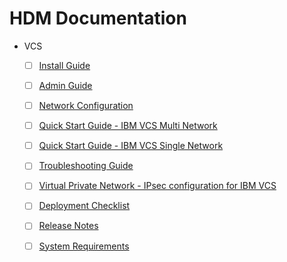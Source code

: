 # HDM Documentation

* VCS
  * [ ] [Install Guide](docs/vcd/install%20guide/Install%20Guide.md)
  * [ ] [Admin Guide](docs/vcs/Admin%20Guide/Admin%20Guide.md)
  * [ ] [Network Configuration](docs/vcs/Network%20Configuration%20Planning/Network%20Configuration.md)
  * [ ] [Quick Start Guide - IBM VCS Multi Network ](docs/vcs/Quick%20Start%20Guide%20-%20IBM%20VCS%20-%20Multi%20Network%20/Quick%20Start%20Guide%20-%20IBM%20VCS%20-%20Multi%20Network%20.md)
  * [ ] [Quick Start Guide - IBM VCS Single Network](docs/vcs/Quick%20Start%20Guide%20-%20IBM%20VCS%20-%20Single%20Network%20-%20Standard-Standalone/Quick%20Start%20Guide%20-%20IBM%20VCS%20-%20%20Single%20Network.md)
  * [ ] [Troubleshooting Guide](docs/vcs/Troubleshooting%20Guide/Troubleshooting%20Guide.md)
  * [ ] [Virtual Private Network - IPsec configuration for IBM VCS](docs/vcs/Virtual%20Private%20Network%20-%20IPsec%20configuration%20for%20IBM%20VCS/Virtual%20Private%20Network%20-%20IPsec%20configuration%20for%20IBM%20VCS.md)
  * [ ] [Deployment Checklist](docs/vcs/Deployment%20Checklist.md)
  * [ ] [Release Notes](docs/vcs/Release%20Notes.md)
  * [ ] [System Requirements](docs/vcs/System%20Requirements.md)
  
